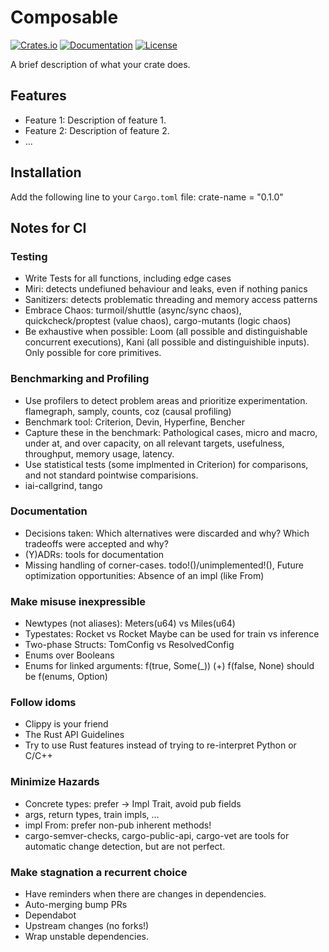 # Composable

[![Crates.io](https://img.shields.io/crates/v/crate-name.svg)](https://crates.io/crates/composable)
[![Documentation](https://docs.rs/composable/badge.svg)](https://docs.rs/composable)
[![License](https://img.shields.io/crates/l/composable.svg)](https://github.com/selfsupervised-ai/composable/blob/main/LICENSE)

A brief description of what your crate does.

## Features

- Feature 1: Description of feature 1.
- Feature 2: Description of feature 2.
- ...

## Installation

Add the following line to your `Cargo.toml` file:
crate-name = "0.1.0"


## Notes for CI
### Testing
- Write Tests for all functions, including edge cases
- Miri: detects undefiuned behaviour and leaks, even if nothing panics
- Sanitizers: detects problematic threading and memory access patterns
- Embrace Chaos: turmoil/shuttle (async/sync chaos), quickcheck/proptest (value chaos), cargo-mutants (logic chaos)
- Be exhaustive when possible: Loom (all possible and distinguishable concurrent executions), Kani (all possible and distinguishible inputs). Only possible for core primitives. 
### Benchmarking and Profiling
- Use profilers to detect problem areas and prioritize experimentation. flamegraph, samply, counts, coz (causal profiling)
- Benchmark tool: Criterion, Devin, Hyperfine, Bencher
- Capture these in the benchmark: Pathological cases, micro and macro, under at, and over capacity, on all relevant targets, usefulness, throughput, memory usage, latency. 
- Use statistical tests (some implmented in Criterion) for comparisons, and not standard pointwise comparisions. 
- iai-callgrind, tango
### Documentation
- Decisions taken: Which alternatives were discarded and why? Which tradeoffs were accepted and why? 
- (Y)ADRs: tools for documentation
- Missing handling of corner-cases. todo!()/unimplemented!(), Future optimization opportunities: Absence of an impl (like From)
### Make misuse inexpressible
- Newtypes (not aliases): Meters(u64) vs Miles(u64)
- Typestates: Rocket <Ground> vs Rocket <Air> Maybe can be used for train vs inference
- Two-phase Structs: TomConfig vs ResolvedConfig
- Enums over Booleans
- Enums for linked arguments: f(true, Some(_)) (+) f(false, None) should be f(enums, Option)
### Follow idoms
- Clippy is your friend
- The Rust API Guidelines
- Try to use Rust features instead of trying to re-interpret Python or C/C++
### Minimize Hazards
- Concrete types: prefer -> Impl Trait, avoid pub fields
- args, return types, train impls, ...
- impl From: prefer non-pub inherent methods!
- cargo-semver-checks, cargo-public-api, cargo-vet are tools for automatic change detection, but are not perfect.
### Make stagnation a recurrent choice
- Have reminders when there are changes in dependencies.
- Auto-merging bump PRs
- Dependabot
- Upstream changes (no forks!)
- Wrap unstable dependencies.






